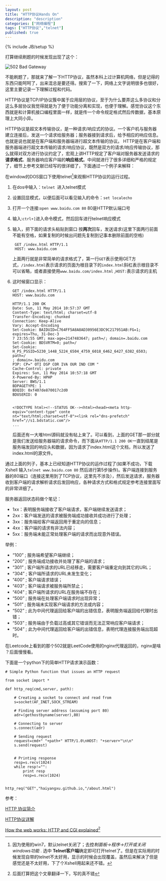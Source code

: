 ```yaml
---
layout: post
title: "HTTP协议Hands On"
description: "description"
categories: ["网络编程"]
tags: ["HTTP协议","telnet"]
published: true
---
```

{% include JB/setup %} 

打算继续刷题的时候发现出现了这个：

![502 Bad Gateway][1]

不能刷题了，那就来了解一下HTTP协议，虽然本科上过计算机网络，但是记得的东西只能呵呵了，出来混总是要还得。搜索了一下，网络上文字说明很多也很好，这里主要记录一下理解过程和代码。

HTTP协议是TCP/IP协议簇中属于应用层的协议，至于为什么要弄这么多协议和分这么多层协议我觉得就是为了便于功能分离和实现，也便于理解。感觉协议这个东西就是和计算机接口编程里面一样，就是传一个命令规定格式然后传数据，基本原理上大同小异。

HTTP协议是超文本传输协议，是一种请求/响应式的协议。一个客户机与服务器建立连接后，发送一个请求给服务器；服务器接到请求后，给予相应的响应信息。也就是说也就是在客户端和服务器端进行超文本传输的协议。
HTTP是在客户端和服务器端进行超文本传输的请求/响应协议，既然是双方的请求/响应传输协议，那么就得对双方进行协议约定了，宏观上讲HTTP规定了客户端对服务器发送请求的**请求格式**、服务器响应客户端的**响应格式**。中间就进行了很多详细和严格的规定了，细节上参考文献已经写的很详细了，下面通过一个例子来解释：

在window的DOS窗口下使用telnet[^1]来观察HTTP协议的运行过程。

 1. 在dos中输入：`telnet `进入telnet模式
 2. 设置回显模式，以便后面可以看见输入的命令：`set localecho ` 
 3. 打开一个连接:`open www.baidu.com 80` 80是HTTP默认端口号
 4. 输入:`ctrl+]`进入命令模式，然后回车进行telnet响应模式
 5. 输入，把下面的请求头粘贴到窗口 按**两次**回车，发送请求(这里下面两行前面不能有空格，如果复制的时候出问题先复制到记事本删除前面的空格)

         GET /index.html HTTP/1.1
         HOST: www.baidu.com
         
    上面两行就是非常简单的请求格式了，第一行`GET`表示使用GET方式，`/index.html`表示请求的页面为根目录下的`index.html`斜杠表示根目录不可以省略，或者直接使用`www.baidu.com/index.html` ,`HOST:`表示请求的主机
    
 6. 这时候窗口显示：
 
        GET /index.html HTTP/1.1
        HOST: www.baidu.com
        
        HTTP/1.1 200 OK
        Date: Sun, 11 May 2014 10:57:37 GMT
        Content-Type: text/html; charset=utf-8
        Transfer-Encoding: chunked
        Connection: Keep-Alive
        Vary: Accept-Encoding
        Set-Cookie: BAIDUID=C764FF5A8A8AD30956E3DC9C217951AB:FG=1; expires=Thu, 31-Dec-3
        7 23:55:55 GMT; max-age=2147483647; path=/; domain=.baidu.com
        Set-Cookie: BDSVRTM=0; path=/
        Set-Cookie: H_PS_PSSID=5230_1448_5224_6504_4759_6018_6462_6427_6382_6503; path=/
        ; domain=.baidu.com
        P3P: CP=" OTI DSP COR IVA OUR IND COM "
        Cache-Control: private
        Expires: Sun, 11 May 2014 10:57:18 GMT
        X-Powered-By: HPHP
        Server: BWS/1.1
        BDPAGETYPE: 1
        BDQID: 0xf407de870017c2d0
        BDUSERID: 0
        
        
        <!DOCTYPE html><!--STATUS OK--><html><head><meta http-equiv="content-type" conte
        nt="text/html;charset=utf-8"><link rel="dns-prefetch" href="//s1.bdstatic.com"/>
        ...


    后面还有一大堆html源码就没有帖上来了。可以看到，上面的GET那一部分就是我们发送给服务器端的请求命令，而下面从`HTTP/1.1 200 OK`一直到结尾是服务端发回的响应头和数据，因为请求了index.html这个文档，所以发送了index.html的源文件。
    
通过上面的列子，基本上已经知道HTTP协议的运作过程了(如果不成功，下载Xshell 输入`telnet www.baidu.com 80` 然后进行第5步操作)。客户端连接到服务器的80端口（连接这里用到了TCP协议，这里先不涉及），然后发送请求，服务器收到客户端的请求解析请求后发回响应，各种请求方式和格式规定参考连接里面写的非常详细了。

服务器返回状态码做个笔记：

 - 1xx：表明服务端接收了客户端请求，客户端继续发送请求；
 - 2xx：客户端发送的请求被服务端成功接收并成功进行了处理；  
 - 3xx：服务端给客户端返回用于重定向的信息；   
 - 4xx：客户端的请求有非法内容； 
 - 5xx：服务端未能正常处理客户端的请求而出现意外错误。

 
举例：

 -  “100”  ; 服务端希望客户端继续； 
 -  “200”  ; 服务端成功接收并处理了客户端的请求；
 -  “301”  ; 客户端所请求的URL已经移走，需要客户端重定向到其它的URL； 
 -  “304”  ; 客户端所请求的URL未发生变化； 
 -  “400”  ; 客户端请求错误； 
 -  “403”  ; 客户端请求被服务端所禁止； 
 -  “404”  ; 客户端所请求的URL在服务端不存在； 
 -  “500”  ; 服务端在处理客户端请求时出现异常； 
 -  “501”  ; 服务端未实现客户端请求的方法或内容； 
 -  “502”  ; 此为中间代理返回给客户端的出错信息，表明服务端返回给代理时出错； 
 -  “503”  ; 服务端由于负载过高或其它错误而无法正常响应客户端请求；
 -  “504”  ; 此为中间代理返回给客户端的出错信息，表明代理连接服务端出现超时。

在Leetcode上看到的那个502就是LeetCode使用的nginx代理返回的，nginx是啥 ？后面慢慢看。

下面是一个python下的简单HTTP请求演示函数：

    # Simple Python function that issues an HTTP request
    
    from socket import *
    
    def http_req(cmd,server, path):
    
        # Creating a socket to connect and read from
        s=socket(AF_INET,SOCK_STREAM)
    
        # Finding server address (assuming port 80)
        adr=(gethostbyname(server),80)
    
        # Connecting to server
        s.connect(adr)
    
        # Sending request
        request=cmd+" "+path+" HTTP/1.0\nHOST: "+server+"\n\n"
        s.send(request)
        
    
        # Printing response
        resp=s.recv(1024)
        while resp!="":
            print resp
            resp=s.recv(1024)
    
    
    http_req("GET","haiyangxu.github.io,"/about.html")



参考：

[HTTP 协议简介][2]  

[HTTP协议详解][3]

[How the web works: HTTP and CGI explained][4][^2]

  
  


  [^1]: 因为使用的win7，默认telnet关闭了；去控*制面板->程序->打开或关闭windows功能*  . 选中 **Telnet客户端**确定即可打开telnet了。但是在实际用的时候发现自带的telnet不太好用，显示的时候会出现覆盖，虽然后来解决了但是感觉还是不太好用，下了个Xshell用起来还不错。

[^2]: 后面打算把这个文章翻译一下，写的真不错


  [1]: https://lh3.googleusercontent.com/-zcH1HAcU2wY/U282k-g8NmI/AAAAAAAAAtA/unhHB9jH3_o/s500/~$2%5D%25CCD%5DUO%2828O%7BKR_IXH7.jpg "~$2]%CCD]UO&#40;28O{KR_IXH7.jpg"
  [2]: http://zsxxsz.iteye.com/blog/568250
  [3]: http://blog.csdn.net/gueter/article/details/1524447
  [4]: http://www.garshol.priv.no/download/text/http-tut.html
